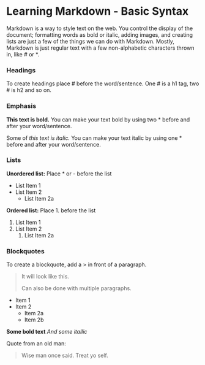 # Learning Markdown - Basic Syntax  

Markdown is a way to style text on the web. You control the display of the document; formatting words as bold or italic, adding images, and creating lists are just a few of the things we can do with Markdown. Mostly, Markdown is just regular text with a few non-alphabetic characters thrown in, like # or *.

### Headings

To create headings place # before the word/sentence. One # is a h1 tag, two # is h2 and so on.

### Emphasis  

**This text is bold.** 
You can make your text bold by using two * before and after your word/sentence.  

Some of *this text is italic.* 
You can make your text italic by using one * before and after your word/sentence.  

### Lists  

**Unordered list:**
    Place * or - before the list  
* List Item 1
* List Item 2
   * List Item 2a
   
**Ordered list:** 
    Place 1. before the list 
    
1. List Item 1
1. List Item 2
    1. List Item 2a  
    
### Blockquotes  
To create a blockquote, add a > in front of a paragraph.

> It will look like this.
>
> Can also be done with multiple paragraphs.  



* Item 1
* Item 2
  * Item 2a
  * Item 2b
  
**Some bold text**
*And some itallic*

Quote from an old man:
> Wise man once said.
> Treat yo self.
